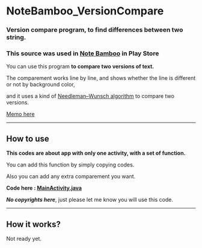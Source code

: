 # NoteBamboo_VersionCompare

### Version compare program, to find differences between two string.

### This source was used in [Note Bamboo](https://play.google.com/store/apps/details?id=com.octahedron00.notebamboo) in Play Store

You can use this program **to compare two versions of text.**

The comparement works line by line, and shows whether the line is different or not by background color,

and it uses a kind of [Needleman–Wunsch algorithm](https://en.wikipedia.org/wiki/Needleman%E2%80%93Wunsch_algorithm) to compare two versions.

[Memo here](memo.md)

---

## How to use

**This codes are about app with only one activity, with a set of function.**

You can add this function by simply copying codes.

Also you can add any extra comparement you want.

**Code here : [MainActivity.java](NoteEditActivity.java)**

***No copyrights here***, just please let me know you will use this code.

---

## How it works?

Not ready yet.

